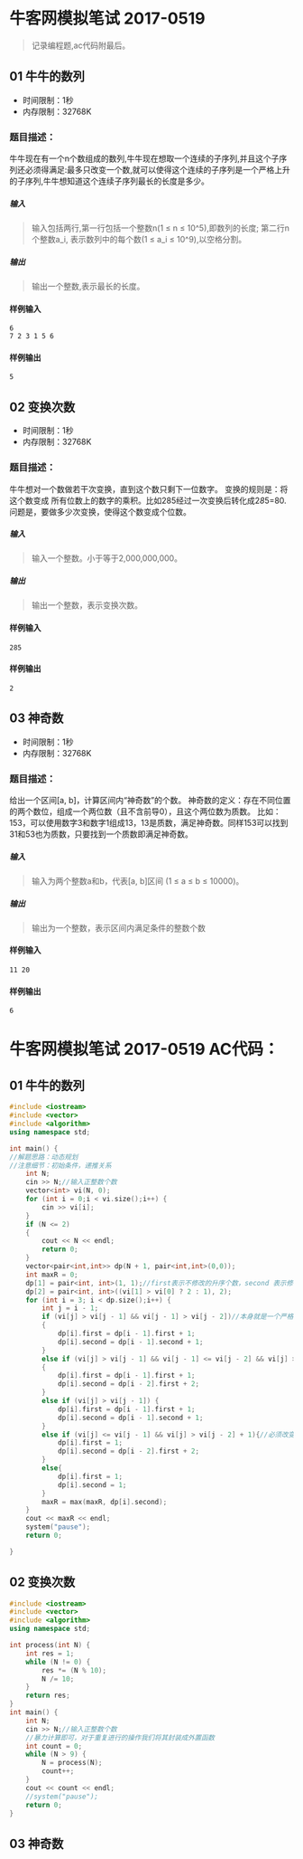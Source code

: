 # 牛客网模拟笔试 2017-0519
>记录编程题,ac代码附最后。
## 01 牛牛的数列
* 时间限制：1秒
* 内存限制：32768K
### 题目描述：
牛牛现在有一个n个数组成的数列,牛牛现在想取一个连续的子序列,并且这个子序列还必须得满足:最多只改变一个数,就可以使得这个连续的子序列是一个严格上升的子序列,牛牛想知道这个连续子序列最长的长度是多少。 
##### 输入  
>输入包括两行,第一行包括一个整数n(1 ≤ n ≤ 10^5),即数列的长度;
第二行n个整数a_i, 表示数列中的每个数(1 ≤ a_i ≤ 10^9),以空格分割。
##### 输出  
>输出一个整数,表示最长的长度。

#### 样例输入
```
6 
7 2 3 1 5 6
```
#### 样例输出
```
5
```

## 02 变换次数
* 时间限制：1秒
* 内存限制：32768K
### 题目描述：
牛牛想对一个数做若干次变换，直到这个数只剩下一位数字。
变换的规则是：将这个数变成 所有位数上的数字的乘积。比如285经过一次变换后转化成2*8*5=80.
问题是，要做多少次变换，使得这个数变成个位数。 
##### 输入  
>输入一个整数。小于等于2,000,000,000。
##### 输出  
>输出一个整数，表示变换次数。

#### 样例输入
```
285
```
#### 样例输出
```
2
```

## 03 神奇数
* 时间限制：1秒
* 内存限制：32768K
### 题目描述：
给出一个区间[a, b]，计算区间内“神奇数”的个数。
神奇数的定义：存在不同位置的两个数位，组成一个两位数（且不含前导0），且这个两位数为质数。
比如：153，可以使用数字3和数字1组成13，13是质数，满足神奇数。同样153可以找到31和53也为质数，只要找到一个质数即满足神奇数。 
##### 输入  
>输入为两个整数a和b，代表[a, b]区间 (1 ≤ a ≤ b ≤ 10000)。
##### 输出  
>输出为一个整数，表示区间内满足条件的整数个数

#### 样例输入
```
11 20
```
#### 样例输出
```
6
```

# 牛客网模拟笔试 2017-0519 AC代码：
## 01 牛牛的数列
```C++
#include <iostream>
#include <vector>
#include <algorithm>
using namespace std;

int main() {
//解题思路：动态规划
//注意细节：初始条件，递推关系
	int N;
	cin >> N;//输入正整数个数
	vector<int> vi(N, 0);
	for (int i = 0;i < vi.size();i++) {
		cin >> vi[i];
	}
	if (N <= 2)
	{		
		cout << N << endl;
		return 0;
	}
	vector<pair<int,int>> dp(N + 1, pair<int,int>(0,0));
	int maxR = 0;
	dp[1] = pair<int, int>(1, 1);//first表示不修改的升序个数，second 表示修改一个数的升序个数
	dp[2] = pair<int, int>((vi[1] > vi[0] ? 2 : 1), 2);
	for (int i = 3; i < dp.size();i++) {
		int j = i - 1;
		if (vi[j] > vi[j - 1] && vi[j - 1] > vi[j - 2])//本身就是一个严格递增
		{
			dp[i].first = dp[i - 1].first + 1;
			dp[i].second = dp[i - 1].second + 1;
		}
		else if (vi[j] > vi[j - 1] && vi[j - 1] <= vi[j - 2] && vi[j] > vi[j - 2] + 1)//改变vi[i - 1]可以变成严格递增
		{
			dp[i].first = dp[i - 1].first + 1;
			dp[i].second = dp[i - 2].first + 2;
		}
		else if (vi[j] > vi[j - 1]) {
			dp[i].first = dp[i - 1].first + 1;
			dp[i].second = dp[i - 1].second + 1;
		}
		else if (vi[j] <= vi[j - 1] && vi[j] > vi[j - 2] + 1){//必须改变vi[i - 1]
			dp[i].first = 1;
			dp[i].second = dp[i - 2].first + 2;
		}
		else{
			dp[i].first = 1;
			dp[i].second = 1;
		}
		maxR = max(maxR, dp[i].second);
	}
	cout << maxR << endl;
	system("pause");
	return 0;

}
```

## 02 变换次数
```C++
#include <iostream>
#include <vector>
#include <algorithm>
using namespace std;

int process(int N) {
	int res = 1;
	while (N != 0) {
		res *= (N % 10);
		N /= 10;
	}
	return res;
}
int main() {
	int N;
	cin >> N;//输入正整数个数
	//暴力计算即可，对于重复进行的操作我们将其封装成外置函数
	int count = 0;
	while (N > 9) {
		N = process(N);
		count++;
	}
	cout << count << endl;
	//system("pause");
	return 0;
}
```

## 03 神奇数
